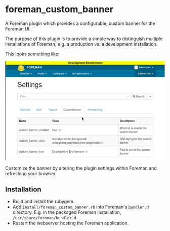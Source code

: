 # foreman_custom_banner

A Foreman plugin which provides a configurable, custom banner for the Foreman UI.

The purpose of this plugin is to provide a simple way to distinguish multiple
installations of Foreman, e.g. a production vs. a development installation.

This looks something like:

![foreman_custom_banner_preview](foreman_custom_banner.png)

Customize the banner by altering the plugin settings within Foreman and refreshing your browser.

## Installation

* Build and install the rubygem.
* Add ``install/foreman_custom_banner.rb`` into Foreman's ``bundler.d`` directory.
  E.g. in the packaged Foreman installation, ``/usr/share/foreman/bundler.d``.
* Restart the webserver hosting the Foreman application.
